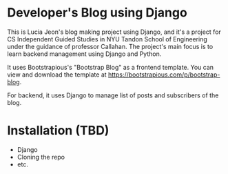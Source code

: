 # Developer's Blog using Django

This is Lucia Jeon's blog making project using Django, and it's a project for CS Independent Guided Studies in NYU Tandon School of Engineering under the guidance of professor Callahan. The project's main focus is to learn backend management using Django and Python.

It uses Bootstrapious's "Bootstrap Blog" as a frontend template. You can view and download the template at https://bootstrapious.com/p/bootstrap-blog.

For backend, it uses Django to manage list of posts and subscribers of the blog.

# Installation (TBD)
- Django
- Cloning the repo
- etc.
